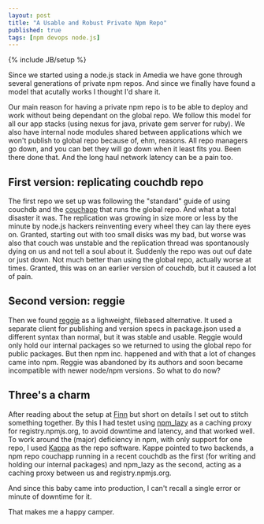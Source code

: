 ```yaml
---
layout: post
title: "A Usable and Robust Private Npm Repo"
published: true
tags: [npm devops node.js]
---
```

{% include JB/setup %}

Since we started using a node.js stack in Amedia we have gone through several generations of private npm repos. And since we finally have found a model that acutally works I thought I'd share it. 

Our main reason for having a private npm repo is to be able to deploy and work without being dependant on the global repo. We follow this model for all our app stacks (using nexus for java, private gem server for ruby). We also have internal node modules shared between applications which we won't publish to global repo because of, ehm, reasons. All repo managers go down, and you can bet they will go down when it least fits you. Been there done that. And the long haul network latency can be a pain too. 

## First version: replicating couchdb repo

The first repo we set up was following the "standard" guide of using couchdb and the [couchapp](https://github.com/npm/npm-registry-couchapp) that runs the global repo. And what a total disaster it was. The replication was growing in size more or less by the minute by node.js hackers reinventing every wheel they can lay there eyes on. Granted, starting out with too small disks was my bad, but worse was also that couch was unstable and the replication thread was spontanously dying on us and not tell a soul about it. Suddenly the repo was out ouf date or just down.  Not much better than using the global repo, actually worse at times. Granted, this was on an earlier version of couchdb, but it caused a lot of pain.

## Second version: reggie

Then we found [reggie](https://github.com/mbrevoort/node-reggie) as a lighweight, filebased alternative. It used a separate client for publishing and version specs in package.json used a different syntax than normal, but it was stable and usable. Reggie would only hold our internal packages so we returned to using the global repo for public packages. But then npm inc. happened and with that a lot of changes came into npm. Reggie was abandoned by its authors and soon became incompatible with newer node/npm versions. So what to do now?

## Three's a charm

After reading about the setup at [Finn](http://www.finn.no/) but short on details I set out to stitch something together. By this I had testet using [npm_lazy](https://github.com/mixu/npm_lazy) as a caching proxy for registry.npmjs.org, to avoid downtime and latency, and that worked well. To work around the (major) deficiency in npm, with only support for one repo, I used [Kappa](https://github.com/krakenjs/kappa) as the repo software. Kappe pointed to two backends, a npm repo couchapp running in a recent couchdb as the first (for writing and holding our internal packages) and npm_lazy as the second, acting as a caching proxy between us and registry.npmjs.org. 

And since this baby came into production, I can't recall a single error or minute of downtime for it. 

That makes me a happy camper. 
